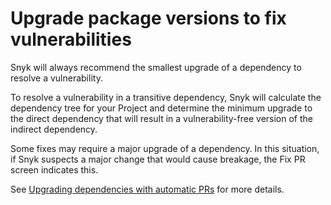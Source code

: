 # Upgrade package versions to fix vulnerabilities

Snyk will always recommend the smallest upgrade of a dependency to resolve a vulnerability.

To resolve a vulnerability in a transitive dependency, Snyk will calculate the dependency tree for your Project and determine the minimum upgrade to the direct dependency that will result in a vulnerability-free version of the indirect dependency.

Some fixes may require a major upgrade of a dependency. In this situation, if Snyk suspects a major change that would cause breakage, the Fix PR screen indicates this.

See [Upgrading dependencies with automatic PRs](../../pull-requests/snyk-fix-pull-or-merge-requests/upgrade-dependencies-with-automatic-prs/) for more details.
